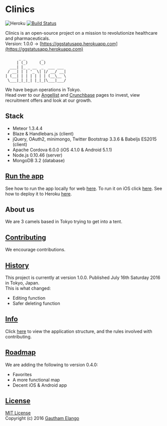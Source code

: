 # Clinics
![Heroku](https://heroku-badge.herokuapp.com/?app=ggstatusapp) [![Build Status](https://travis-ci.org/gg2001/Clinics.svg?branch=master)](https://travis-ci.org/gg2001/Clinics)

Clinics is an open-source project on a mission to revolutionize healthcare and pharmaceuticals. <br>
Version: 1.0.0 -> [https://ggstatusapp.herokuapp.com](https://ggstatusapp.herokuapp.com)

```                                                                  
      _ _       _          
     | (_)     (_)         
  ___| |_ _ __  _  ___ ___ 
 / __| | | '_ \| |/ __/ __|
| (__| | | | | | | (__\__ \
 \___|_|_|_| |_|_|\___|___/
```

We have begun operations in Tokyo. <br>
Head over to our [Angellist](https://angel.co/theclinic) and [Crunchbase](https://www.crunchbase.com/organization/clinics) pages to invest, view recruitment offers and look at our growth.

## Stack

* Meteor 1.3.4.4
* Blaze & Handlebars.js (client)
* jQuery, OAuth2, minimongo, Twitter Bootstrap 3.3.6 & Babeljs ES2015 (client)
* Apache Cordova 6.0.0 (iOS 4.1.0 & Android 5.1.1)
* Node.js 0.10.46 (server)
* MongoDB 3.2 (database)

## [Run the app](https://github.com/gg2001/Clinics/blob/master/RUN.md)

See how to run the app locally for web [here](https://github.com/gg2001/Clinics/blob/master/RUN.md#run-the-app). To run it on iOS click [here](https://github.com/gg2001/Clinics/blob/master/RUN.md#for-web-and-ios). See how to deploy it to Heroku [here](https://github.com/gg2001/Clinics/blob/master/RUN.md#deploy-to-heroku).

## About us

We are 3 camels based in Tokyo trying to get into a tent.

## [Contributing](https://github.com/gg2001/Clinics/blob/master/CONTRIBUTING.md)

We encourage contributions.

## [History](https://github.com/gg2001/Clinics/blob/master/HISTORY.md)

This project is currently at version 1.0.0. Published July 16th Saturday 2016 in Tokyo, Japan. <br>
This is what changed:

* Editing function
* Safer deleting function

## [Info](https://github.com/gg2001/Clinics/blob/master/INFO.md)

Click [here](https://github.com/gg2001/Clinics/blob/master/INFO.md) to view the application structure, and the rules involved with contributing.

## [Roadmap](https://github.com/gg2001/Clinics/blob/master/ROADMAP.md)

We are adding the following to version 0.4.0:

* Favorites
* A more functional map
* Decent iOS & Android app

## [License](https://github.com/gg2001/Clinics/blob/master/LICENSE.txt)

[MIT License](https://opensource.org/licenses/MIT) <br>
Copyright (c) 2016 [Gautham Elango](https://github.com/gg2001)

